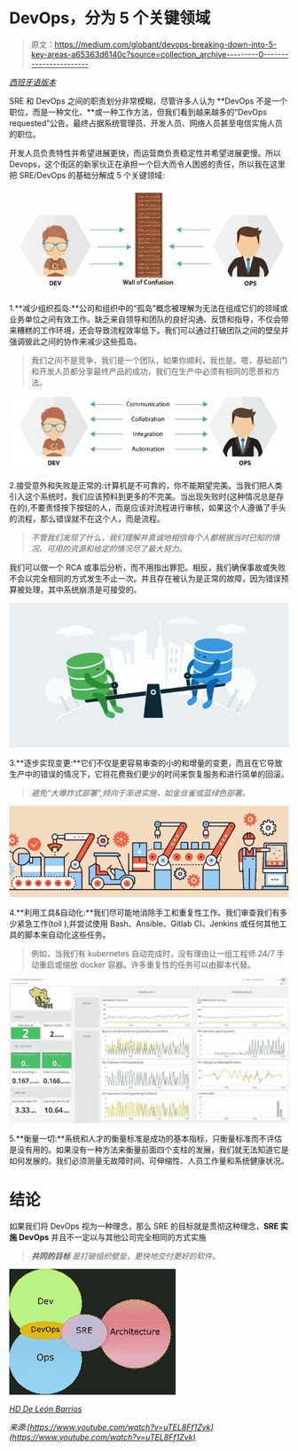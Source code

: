 # DevOps，分为 5 个关键领域

> 原文：<https://medium.com/globant/devops-breaking-down-into-5-key-areas-a65363d6140c?source=collection_archive---------0----------------------->

[*西班牙语版本*](https://hernan-david-hd.medium.com/5-pilares-del-sre-devops-f16e45f8d3fd)

SRE 和 DevOps 之间的职责划分非常模糊，尽管许多人认为 **DevOps 不是一个职位，而是一种文化、**或一种工作方法，但我们看到越来越多的“DevOps requested”公告。最终占据系统管理员、开发人员、网络人员甚至电信实施人员的职位。

开发人员负责特性并希望进展更快，而运营商负责稳定性并希望进展更慢。所以 Devops，这个街区的新家伙正在承担一个巨大而令人困惑的责任，所以我在这里把 SRE/DevOps 的基础分解成 5 个关键领域:

![](img/8ed6f72506c36b15609849d2f7a9c21c.png)

1.**减少组织孤岛:**公司和组织中的“孤岛”概念被理解为无法在组成它们的领域或业务单位之间有效工作。缺乏来自领导和团队的良好沟通、反馈和指导，不仅会带来糟糕的工作环境，还会导致流程效率低下。我们可以通过打破团队之间的壁垒并强调彼此之间的协作来减少这些孤岛。

> 我们之间不是竞争，我们是一个团队，如果你顺利，我也是。嗯，基础部门和开发人员都分享最终产品的成功，我们在生产中必须有相同的愿景和方法。

![](img/d647259d19ecb65a0b9c6516dfd23d6d.png)

2.接受意外和失败是正常的:计算机是不可靠的，你不能期望完美。当我们把人类引入这个系统时，我们应该预料到更多的不完美。当出现失败时(这种情况总是存在的),不要责怪按下按钮的人，而是应该对流程进行审核，如果这个人遵循了手头的流程，那么错误就不在这个人，而是流程。

> *不管我们发现了什么，我们理解并真诚地相信每个人都根据当时已知的情况、可用的资源和给定的情况尽了最大努力。*

我们可以做一个 RCA 或事后分析，而不用指出罪犯。相反，我们确保事故或失败不会以完全相同的方式发生不止一次。并且存在被认为是正常的故障，因为错误预算被处理，其中系统崩溃是可接受的。

![](img/724dc43a5ee738ce680d9ffbef83852a.png)

3.**逐步实现变更:**它们不仅是更容易审查的小的和增量的变更，而且在它导致生产中的错误的情况下，它将花费我们更少的时间来恢复服务和进行简单的回滚。

> *避免“大爆炸式部署”,倾向于渐进实施，如金丝雀或蓝绿色部署。*

![](img/2a13f5f887634fd1548fe8ae7a19adbc.png)

4.**利用工具&自动化:**我们尽可能地消除手工和重复性工作。我们审查我们有多少紧急工作(toil ),并尝试使用 Bash、Ansible、Gitlab CI、Jenkins 或任何其他工具的脚本来自动化这些任务。

> 例如，当我们有 kubernetes 自动完成时，没有理由让一组工程师 24/7 手动重启或缩放 docker 容器。许多重复性的任务可以由脚本代替。

![](img/7ef705fe810e1c1593fb4a3b75c0b14a.png)

5.**衡量一切:**系统和人才的衡量标准是成功的基本指标，只衡量标准而不评估是没有用的。如果没有一种方法来衡量前面四个支柱的发展，我们就无法知道它是如何发展的。我们必须测量无故障时间、可伸缩性、人员工作量和系统健康状况。

# 结论

如果我们将 DevOps 视为一种理念，那么 SRE 的目标就是贯彻这种理念，**SRE 实施 DevOps** 并且不一定以与其他公司完全相同的方式实施

> ****共同的目标*** *是打破组织壁垒，更快地交付更好的软件。**

*![](img/6d56d6ff514dc63c7a36bc601a733a7a.png)*

*[HD De León Barrios](https://www.linkedin.com/in/achede22/)*

*来源:[https://www.youtube.com/watch?v=uTEL8Ff1Zvk](https://www.youtube.com/watch?v=uTEL8Ff1Zvk)*